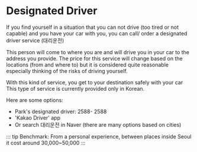 # Designated Driver

If you find yourself in a situation that you can not drive (too tired or not capable) and you have your car with you, you can call/ order a designated driver service (대리운전)

This person will come to where you are and will drive you in your car to the address you provide. The price for this service will change based on the locations (from and where to) but it is considered quite reasonable especially thinking of the risks of driving yourself.

With this kind of service, you get to your destination safely with your car 
This type of service is currently provided only in Korean.

Here are some options:

- Park's designated driver: 2588- 2588 
- 'Kakao Driver' app
- Or search 대리운전 in Naver (there are many options based on cities)

::: tip
Benchmark: From a personal experience, between places inside Seoul it cost around 30,000~50,000
:::
